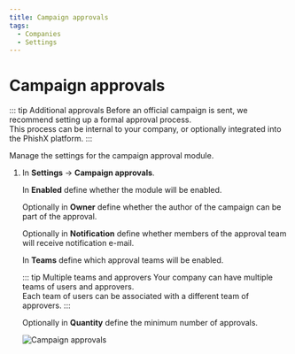 ```yaml
---
title: Campaign approvals
tags:
  - Companies
  - Settings
---
```


# Campaign approvals

::: tip Additional approvals
Before an official campaign is sent, we recommend setting up a formal approval process.<br>
This process can be internal to your company, or optionally integrated into the PhishX platform.
:::

Manage the settings for the campaign approval module.

1. In **Settings** -> **Campaign approvals**.

   In **Enabled** define whether the module will be enabled.

   Optionally in **Owner** define whether the author of the campaign can be part of the approval.

   Optionally in **Notification** define whether members of the approval team will receive notification e-mail.

   In **Teams** define which approval teams will be enabled.

   ::: tip Multiple teams and approvers
   Your company can have multiple teams of users and approvers.<br>
   Each team of users can be associated with a different team of approvers.
   :::

   Optionally in **Quantity** define the minimum number of approvals.

   ![Campaign approvals](https://cdn.phishx.io/phishx-docs/images/phishx_companies_campaign_approval_01.webp)
